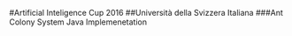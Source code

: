 #Artificial Inteligence Cup 2016 
##Università della Svizzera Italiana
###Ant Colony System Java Implemenetation